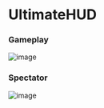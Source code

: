 # UltimateHUD

### Gameplay
![image](https://github.com/user-attachments/assets/8595f42f-7ffe-4443-bb54-b02407b8ac42)

### Spectator
![image](https://github.com/user-attachments/assets/51255713-8c8e-41f5-a474-8d84aa37b7e8)
